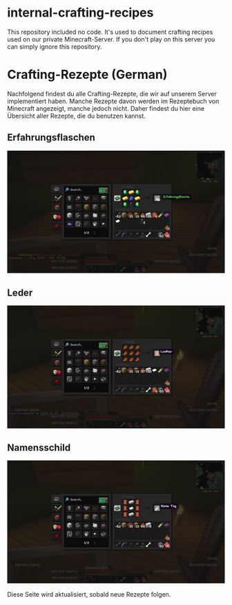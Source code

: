 # internal-crafting-recipes
This repository included no code. It's used to document crafting recipes used on our private Minecraft-Server. If you don't play on this server you can simply ignore this repository.

# Crafting-Rezepte (German)
Nachfolgend findest du alle Crafting-Rezepte, die wir auf unserem Server implementiert haben. Manche Rezepte davon werden im Rezeptebuch von Minecraft angezeigt, manche jedoch nicht. Daher findest du hier eine Übersicht aller Rezepte, die du benutzen kannst.
## Erfahrungsflaschen
![Erfahrungsflaschen Rezept](https://github.com/thisdudeisvegan/internal-crafting-recipes/blob/main/images/recipes/Erfahrungsflasche.png)
## Leder
![Leder Rezept](https://github.com/thisdudeisvegan/internal-crafting-recipes/blob/main/images/recipes/Leder.png)
## Namensschild
![Namensschild Rezept](https://github.com/thisdudeisvegan/internal-crafting-recipes/blob/main/images/recipes/Namensschild.png)

Diese Seite wird aktualisiert, sobald neue Rezepte folgen.
